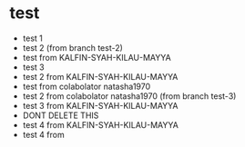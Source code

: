 # test
* test 1
* test 2 (from branch test-2)
* test from KALFIN-SYAH-KILAU-MAYYA
* test 3
* test 2 from KALFIN-SYAH-KILAU-MAYYA
* test from colabolator natasha1970
* test 2 from colabolator natasha1970 (from branch test-3)
* test 3 from KALFIN-SYAH-KILAU-MAYYA
* DONT DELETE THIS
* test 4 from KALFIN-SYAH-KILAU-MAYYA
* test 4 from
